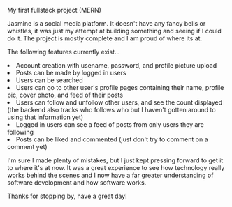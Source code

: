 My first fullstack project (MERN)

Jasmine is a social media platform. It doesn't have any fancy bells or whistles, it was just
my attempt at building something and seeing if I could do it. The project is mostly complete
and I am proud of where its at.

The following features currently exist...
<li>Account creation with usename, password, and profile picture upload</li>
<li>Posts can be made by logged in users</li>
<li>Users can be searched</li>
<li>Users can go to other user's profile pages containing their name, profile pic,
cover photo, and feed of their posts</li>
<li>Users can follow and unfollow other users, and see the count displayed
(the backend also tracks who follows who but I haven't gotten around to using that information yet)</li>
<li>Logged in users can see a feed of posts from only users they are following</li>
<li>Posts can be liked and commented (just don't try to comment on a comment yet)</li>

I'm sure I made plenty of mistakes, but I just kept pressing forward to get it to where it's at now.
It was a great experience to see how technology really works behind the scenes and I now have
a far greater understanding of software development and how software works.

Thanks for stopping by, have a great day!

